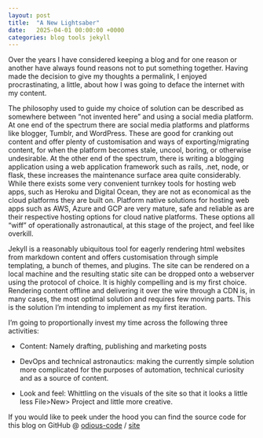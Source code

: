 ```yaml
---
layout: post
title:  "A New Lightsaber"
date:   2025-04-01 00:00:00 +0000
categories: blog tools jekyll
---
```


Over the years I have considered keeping a blog and for one reason or another have always found reasons not to put something together. Having made the decision to give my thoughts a permalink, I enjoyed procrastinating, a little, about how I was going to deface the internet with my content. 

The philosophy used to guide my choice of solution can be described as somewhere between “not invented here” and using a social media platform. At one end of the spectrum there are social media platforms and platforms like blogger, Tumblr, and WordPress. These are good for cranking out content and offer plenty of customisation and ways of exporting/migrating content, for when the platform becomes stale, uncool, boring, or otherwise undesirable. At the other end of the spectrum, there is writing a blogging application using a web application framework such as rails, .net, node, or flask, these increases the maintenance surface area quite considerably. While there exists some very convenient turnkey tools for hosting web apps, such as Heroku and Digital Ocean, they are not as economical as the cloud platforms they are built on. Platform native solutions for hosting web apps such as AWS, Azure and GCP are very mature, safe and reliable as are their respective hosting options for cloud native platforms. These options all “wiff” of operationally astronautical, at this stage of the project, and feel like overkill.  

Jekyll is a reasonably ubiquitous tool for eagerly rendering html websites from markdown content and offers customisation through simple templating, a bunch of themes, and plugins. The site can be rendered on a local machine and the resulting static site can be dropped onto a webserver using the protocol of choice. It is highly compelling and is my first choice. Rendering content offline and delivering it over the wire through a CDN is, in many cases, the most optimal solution and requires few moving parts. This is the solution I’m intending to implement as my first iteration.  

I’m going to proportionally invest my time across the following three activities:

- Content: Namely drafting, publishing and marketing posts 

- DevOps and technical astronautics:  making the currently simple solution more complicated for the purposes of automation, technical curiosity and as a source of content. 

- Look and feel: Whittling on the visuals of the site so that it looks a little less File>New> Project and little more creative. 


If you would like to peek under the hood you can find the source code for this blog on GitHub @
[odious-code][this-org] /
[site](https://github.com/odious-code/site)


[this-org]: https://github.com/odious-code